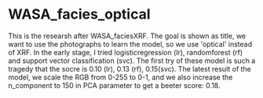 # WASA_facies_optical

This is the researsh after WASA_faciesXRF. The goal is shown as title, we want to use the photographs to learn the model, so we use 'optical' instead of XRF. In the early stage, I tried logisticregression (lr), randomforest (rf) and support vector classification (svc). The first try of these model is such a tragedy that the socre is 0.10 (lr), 0.13 (rf), 0.15(svc). The latest result of the model, we scale the RGB from 0-255 to 0-1, and we also increase the n_component to 150 in PCA parameter to get a beeter score: 0.18. 
